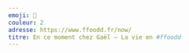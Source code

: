 ```yaml
---
emoji: 🌹
couleur: 2
adresse: https://www.ffoodd.fr/now/
titre: En ce moment chez Gaël — La vie en #ffoodd
---
```


